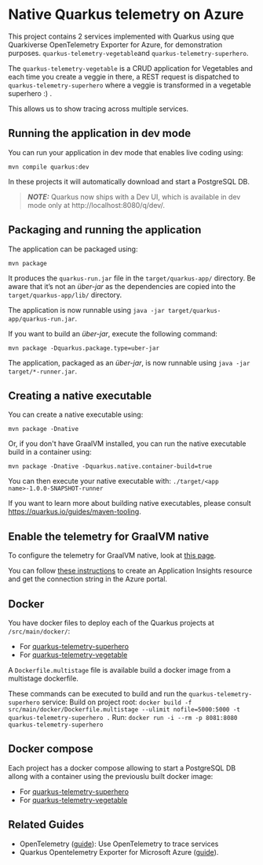 # Native Quarkus telemetry on Azure

This project contains 2 services implemented with Quarkus using que Quarkiverse OpenTelemetry Exporter for Azure, for demonstration purposes. `quarkus-telemetry-vegetable`and `quarkus-telemetry-superhero`.

The `quarkus-telemetry-vegetable` is a CRUD application for Vegetables and each time you create a veggie in there, a REST request is dispatched to `quarkus-telemetry-superhero` where a veggie is transformed in a vegetable superhero :) .

This allows us to show tracing across multiple services.


## Running the application in dev mode

You can run your application in dev mode that enables live coding using:
```shell script
mvn compile quarkus:dev
```
In these projects it will automatically download and start a PostgreSQL DB.

> **_NOTE:_**  Quarkus now ships with a Dev UI, which is available in dev mode only at http://localhost:8080/q/dev/.

## Packaging and running the application

The application can be packaged using:
```shell script
mvn package
```
It produces the `quarkus-run.jar` file in the `target/quarkus-app/` directory.
Be aware that it’s not an _über-jar_ as the dependencies are copied into the `target/quarkus-app/lib/` directory.

The application is now runnable using `java -jar target/quarkus-app/quarkus-run.jar`.

If you want to build an _über-jar_, execute the following command:
```shell script
mvn package -Dquarkus.package.type=uber-jar
```

The application, packaged as an _über-jar_, is now runnable using `java -jar target/*-runner.jar`.

## Creating a native executable

You can create a native executable using: 
```shell script
mvn package -Dnative
```

Or, if you don't have GraalVM installed, you can run the native executable build in a container using: 
```shell script
mvn package -Dnative -Dquarkus.native.container-build=true
```

You can then execute your native executable with: `./target/<app name>-1.0.0-SNAPSHOT-runner`

If you want to learn more about building native executables, please consult https://quarkus.io/guides/maven-tooling.


## Enable the telemetry for GraalVM native

To configure the telemetry for GraalVM native, look at [this page](https://docs.quarkiverse.io/quarkus-opentelemetry-exporter/dev/quarkus-opentelemetry-exporter-azure.html).

You can follow [these instructions](./../../Azure-connection-string.md) to create an Application Insights resource and get the connection string in the Azure portal.

## Docker 
You have docker files to deploy each of the Quarkus projects at `/src/main/docker/`:
- For [quarkus-telemetry-superhero](quarkus-telemetry-superhero/src/main/docker/)
- For [quarkus-telemetry-vegetable](quarkus-telemetry-vegetable/src/main/docker/)
  
A `Dockerfile.multistage` file is available build a docker image from a multistage dockerfile. 

These commands can be executed to build and run the `quarkus-telemetry-superhero` service:
Build on project root: `docker build -f src/main/docker/Dockerfile.multistage --ulimit nofile=5000:5000 -t quarkus-telemetry-superhero .`
Run: `docker run -i --rm -p 8081:8080 quarkus-telemetry-superhero`

## Docker compose

Each project has a docker compose allowing to start a PostgreSQL DB allong with a container using the previouslu built docker image:
- For [quarkus-telemetry-superhero](quarkus-telemetry-superhero/docker-compose.yml)
- For [quarkus-telemetry-vegetable](quarkus-telemetry-vegetable/docker-compose.yml)

## Related Guides

- OpenTelemetry ([guide](https://quarkus.io/guides/opentelemetry)): Use OpenTelemetry to trace services
- Quarkus Opentelemetry Exporter for Microsoft Azure ([guide](https://docs.quarkiverse.io/quarkus-opentelemetry-exporter/dev/quarkus-opentelemetry-exporter-azure.html)).

